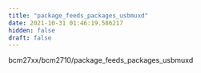 ```yaml
---
title: "package_feeds_packages_usbmuxd"
date: 2021-10-31 01:46:19.586217
hidden: false
draft: false
---
```


bcm27xx/bcm2710/package_feeds_packages_usbmuxd

